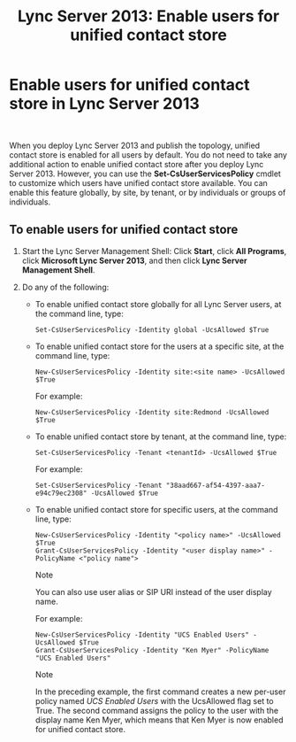 ﻿---
title: 'Lync Server 2013: Enable users for unified contact store'
TOCTitle: Enable users for unified contact store
ms:assetid: 7b46a01f-beb5-4a33-adb0-35f0502b168d
ms:mtpsurl: https://technet.microsoft.com/en-us/library/JJ205024(v=OCS.15)
ms:contentKeyID: 48184599
ms.date: 07/23/2014
mtps_version: v=OCS.15
---

# Enable users for unified contact store in Lync Server 2013

 


When you deploy Lync Server 2013 and publish the topology, unified contact store is enabled for all users by default. You do not need to take any additional action to enable unified contact store after you deploy Lync Server 2013. However, you can use the **Set-CsUserServicesPolicy** cmdlet to customize which users have unified contact store available. You can enable this feature globally, by site, by tenant, or by individuals or groups of individuals.

## To enable users for unified contact store

1.  Start the Lync Server Management Shell: Click **Start**, click **All Programs**, click **Microsoft Lync Server 2013**, and then click **Lync Server Management Shell**.

2.  Do any of the following:
    
      - To enable unified contact store globally for all Lync Server users, at the command line, type:
        
            Set-CsUserServicesPolicy -Identity global -UcsAllowed $True
    
      - To enable unified contact store for the users at a specific site, at the command line, type:
        
            New-CsUserServicesPolicy -Identity site:<site name> -UcsAllowed $True
        
        For example:
        
            New-CsUserServicesPolicy -Identity site:Redmond -UcsAllowed $True
    
      - To enable unified contact store by tenant, at the command line, type:
        
            Set-CsUserServicesPolicy -Tenant <tenantId> -UcsAllowed $True
        
        For example:
        
            Set-CsUserServicesPolicy -Tenant "38aad667-af54-4397-aaa7-e94c79ec2308" -UcsAllowed $True
    
      - To enable unified contact store for specific users, at the command line, type:
        
            New-CsUserServicesPolicy -Identity "<policy name>" -UcsAllowed $True
            Grant-CsUserServicesPolicy -Identity "<user display name>" -PolicyName <"policy name">
        

        > [!NOTE]
        > You can also use user alias or SIP URI instead of the user display name.

        
        For example:
        
            New-CsUserServicesPolicy -Identity "UCS Enabled Users" -UcsAllowed $True
            Grant-CsUserServicesPolicy -Identity "Ken Myer" -PolicyName "UCS Enabled Users"
        

        > [!NOTE]
        > In the preceding example, the first command creates a new per-user policy named <EM>UCS Enabled Users</EM> with the UcsAllowed flag set to True. The second command assigns the policy to the user with the display name Ken Myer, which means that Ken Myer is now enabled for unified contact store.


